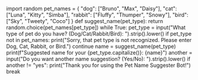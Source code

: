import random
pet_names = {
    "dog": ["Bruno", "Max", "Daisy"],
    "cat": ["Luna", "Kitty", "Simba"],
    "rabbit": ["Fluffy", "Thumper", "Snowy"],
    "bird": ["Sky", "Tweety", "Coco"]
}
def suggest_name(pet_type):
    return random.choice(pet_names[pet_type])
while True:
    pet_type = input("What type of pet do you have? (Dog/Cat/Rabbit/Bird): ").strip().lower()
    if pet_type not in pet_names:
        print("Sorry, that pet type is not recognized. Please enter Dog, Cat, Rabbit, or Bird.")
        continue
    name = suggest_name(pet_type)
    print(f"Suggested name for your {pet_type.capitalize()}: {name}")
    another = input("Do you want another name suggestion? (Yes/No): ").strip().lower()
    if another != "yes":
    print("Thank you for using the Pet Name Suggester Bot!")
        break

        
